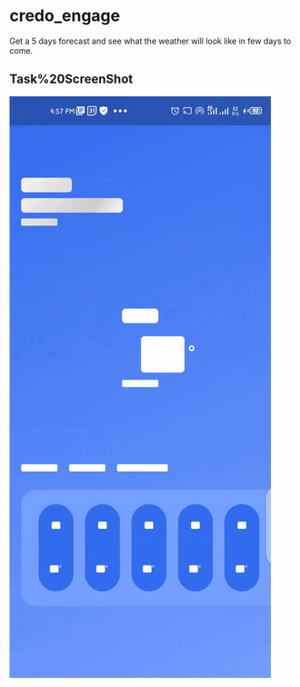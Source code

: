 # credo_engage

Get a 5 days forecast and see what the weather will look like in few days to come.

## Task%20ScreenShot

![](ss/weather_forecast.gif)
